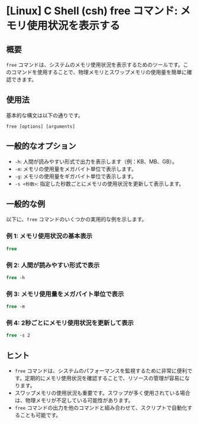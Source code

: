 # [Linux] C Shell (csh) free コマンド: メモリ使用状況を表示する

## 概要
`free` コマンドは、システムのメモリ使用状況を表示するためのツールです。このコマンドを使用することで、物理メモリとスワップメモリの使用量を簡単に確認できます。

## 使用法
基本的な構文は以下の通りです。

```
free [options] [arguments]
```

## 一般的なオプション
- `-h`: 人間が読みやすい形式で出力を表示します（例：KB、MB、GB）。
- `-m`: メモリの使用量をメガバイト単位で表示します。
- `-g`: メモリの使用量をギガバイト単位で表示します。
- `-s <秒数>`: 指定した秒数ごとにメモリの使用状況を更新して表示します。

## 一般的な例
以下に、`free` コマンドのいくつかの実用的な例を示します。

### 例 1: メモリ使用状況の基本表示
```csh
free
```

### 例 2: 人間が読みやすい形式で表示
```csh
free -h
```

### 例 3: メモリ使用量をメガバイト単位で表示
```csh
free -m
```

### 例 4: 2秒ごとにメモリ使用状況を更新して表示
```csh
free -s 2
```

## ヒント
- `free` コマンドは、システムのパフォーマンスを監視するために非常に便利です。定期的にメモリ使用状況を確認することで、リソースの管理が容易になります。
- スワップメモリの使用状況も重要です。スワップが多く使用されている場合は、物理メモリが不足している可能性があります。
- `free` コマンドの出力を他のコマンドと組み合わせて、スクリプトで自動化することも可能です。